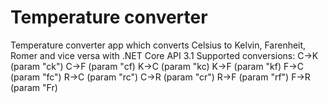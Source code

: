 # Temperature converter
Temperature converter app which converts Celsius to Kelvin, Farenheit, Romer and vice versa with .NET Core API 3.1
Supported conversions:
C->K (param "ck")
C->F (param "cf)
K->C (param "kc)
K->F (param "kf)
F->C (param "fc")
R->C (param "rc")
C->R (param "cr")
R->F (param "rf")
F->R (param "Fr)

